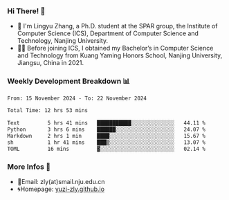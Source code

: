 ### Hi There! 👋 
- 🐳 I'm Lingyu Zhang, a Ph.D. student at the SPAR group, the Institute of Computer Science (ICS), Department of Computer Science and Technology, Nanjing University.
- 🧑‍🎓 Before joining ICS, I obtained my Bachelor’s in Computer Science and Technology from Kuang Yaming Honors School, Nanjing University, Jiangsu, China in 2021.

### Weekly Development Breakdown :bar_chart:

<!--START_SECTION:waka-->

```txt
From: 15 November 2024 - To: 22 November 2024

Total Time: 12 hrs 53 mins

Text         5 hrs 41 mins   ███████████░░░░░░░░░░░░░░   44.11 %
Python       3 hrs 6 mins    ██████░░░░░░░░░░░░░░░░░░░   24.07 %
Markdown     2 hrs 1 min     ████░░░░░░░░░░░░░░░░░░░░░   15.67 %
sh           1 hr 41 mins    ███▒░░░░░░░░░░░░░░░░░░░░░   13.07 %
TOML         16 mins         ▓░░░░░░░░░░░░░░░░░░░░░░░░   02.14 %
```

<!--END_SECTION:waka-->

<!--
### Github Contributions :octocat:

![](https://raw.githubusercontent.com/yuzi-zly/yuzi-zly/output/github-contribution-grid-snake.svg)              
-->

### More Infos 📖

- 📧Email: zly(at)smail.nju.edu.cn
- 🌀Homepage: [yuzi-zly.github.io](https://yuzi-zly.github.io/)

